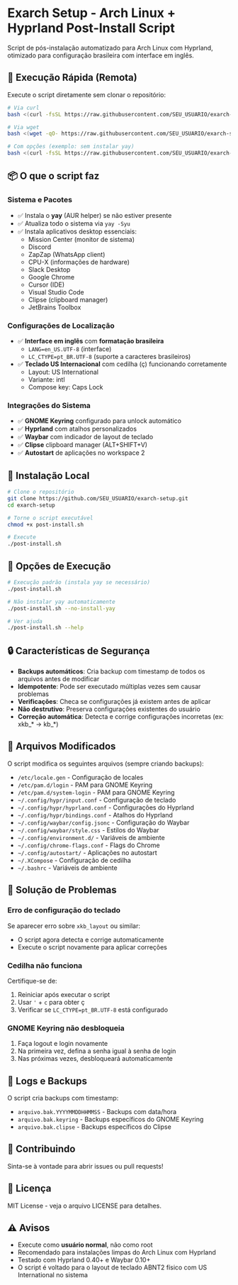 # Exarch Setup - Arch Linux + Hyprland Post-Install Script

Script de pós-instalação automatizado para Arch Linux com Hyprland, otimizado para configuração brasileira com interface em inglês.

## 🚀 Execução Rápida (Remota)

Execute o script diretamente sem clonar o repositório:

```bash
# Via curl
bash <(curl -fsSL https://raw.githubusercontent.com/SEU_USUARIO/exarch-setup/main/post-install.sh)

# Via wget
bash <(wget -qO- https://raw.githubusercontent.com/SEU_USUARIO/exarch-setup/main/post-install.sh)

# Com opções (exemplo: sem instalar yay)
bash <(curl -fsSL https://raw.githubusercontent.com/SEU_USUARIO/exarch-setup/main/post-install.sh) --no-install-yay
```

## 📦 O que o script faz

### Sistema e Pacotes
- ✅ Instala o **yay** (AUR helper) se não estiver presente
- ✅ Atualiza todo o sistema via `yay -Syu`
- ✅ Instala aplicativos desktop essenciais:
  - Mission Center (monitor de sistema)
  - Discord
  - ZapZap (WhatsApp client)
  - CPU-X (informações de hardware)
  - Slack Desktop
  - Google Chrome
  - Cursor (IDE)
  - Visual Studio Code
  - Clipse (clipboard manager)
  - JetBrains Toolbox

### Configurações de Localização
- ✅ **Interface em inglês** com **formatação brasileira**
  - `LANG=en_US.UTF-8` (interface)
  - `LC_CTYPE=pt_BR.UTF-8` (suporte a caracteres brasileiros)
- ✅ **Teclado US Internacional** com cedilha (ç) funcionando corretamente
  - Layout: US International
  - Variante: intl
  - Compose key: Caps Lock

### Integrações do Sistema
- ✅ **GNOME Keyring** configurado para unlock automático
- ✅ **Hyprland** com atalhos personalizados
- ✅ **Waybar** com indicador de layout de teclado
- ✅ **Clipse** clipboard manager (ALT+SHIFT+V)
- ✅ **Autostart** de aplicações no workspace 2

## 💾 Instalação Local

```bash
# Clone o repositório
git clone https://github.com/SEU_USUARIO/exarch-setup.git
cd exarch-setup

# Torne o script executável
chmod +x post-install.sh

# Execute
./post-install.sh
```

## 🔧 Opções de Execução

```bash
# Execução padrão (instala yay se necessário)
./post-install.sh

# Não instalar yay automaticamente
./post-install.sh --no-install-yay

# Ver ajuda
./post-install.sh --help
```

## 🔒 Características de Segurança

- **Backups automáticos**: Cria backup com timestamp de todos os arquivos antes de modificar
- **Idempotente**: Pode ser executado múltiplas vezes sem causar problemas
- **Verificações**: Checa se configurações já existem antes de aplicar
- **Não destrutivo**: Preserva configurações existentes do usuário
- **Correção automática**: Detecta e corrige configurações incorretas (ex: xkb_* → kb_*)

## 📁 Arquivos Modificados

O script modifica os seguintes arquivos (sempre criando backups):

- `/etc/locale.gen` - Configuração de locales
- `/etc/pam.d/login` - PAM para GNOME Keyring
- `/etc/pam.d/system-login` - PAM para GNOME Keyring
- `~/.config/hypr/input.conf` - Configuração de teclado
- `~/.config/hypr/hyprland.conf` - Configurações do Hyprland
- `~/.config/hypr/bindings.conf` - Atalhos do Hyprland
- `~/.config/waybar/config.jsonc` - Configuração do Waybar
- `~/.config/waybar/style.css` - Estilos do Waybar
- `~/.config/environment.d/` - Variáveis de ambiente
- `~/.config/chrome-flags.conf` - Flags do Chrome
- `~/.config/autostart/` - Aplicações no autostart
- `~/.XCompose` - Configuração de cedilha
- `~/.bashrc` - Variáveis de ambiente

## 🐛 Solução de Problemas

### Erro de configuração do teclado
Se aparecer erro sobre `xkb_layout` ou similar:
- O script agora detecta e corrige automaticamente
- Execute o script novamente para aplicar correções

### Cedilha não funciona
Certifique-se de:
1. Reiniciar após executar o script
2. Usar `'` + `c` para obter ç
3. Verificar se `LC_CTYPE=pt_BR.UTF-8` está configurado

### GNOME Keyring não desbloqueia
1. Faça logout e login novamente
2. Na primeira vez, defina a senha igual à senha de login
3. Nas próximas vezes, desbloqueará automaticamente

## 📝 Logs e Backups

O script cria backups com timestamp:
- `arquivo.bak.YYYYMMDDHHMMSS` - Backups com data/hora
- `arquivo.bak.keyring` - Backups específicos do GNOME Keyring
- `arquivo.bak.clipse` - Backups específicos do Clipse

## 🤝 Contribuindo

Sinta-se à vontade para abrir issues ou pull requests!

## 📄 Licença

MIT License - veja o arquivo LICENSE para detalhes.

## ⚠️ Avisos

- Execute como **usuário normal**, não como root
- Recomendado para instalações limpas do Arch Linux com Hyprland
- Testado com Hyprland 0.40+ e Waybar 0.10+
- O script é voltado para o layout de teclado ABNT2 físico com US International no sistema